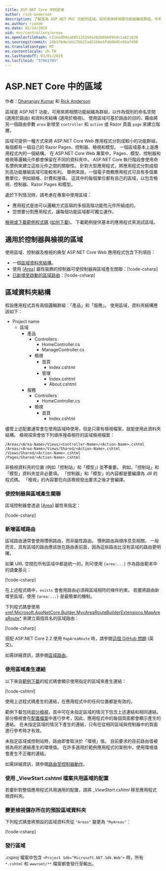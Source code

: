 ```yaml
---
title: ASP.NET Core 中的區域
author: rick-anderson
description: 了解其為 ASP.NET MVC 功能的區域，如何用來將相關功能組織成群組，作為個別命名空間 (適用於路由) 和資料夾結構 (適用於檢視)。
ms.author: riande
ms.date: 02/14/2019
uid: mvc/controllers/areas
ms.openlocfilehash: c21eed04ea68512515da262b6b6895dc1a821039
ms.sourcegitcommit: 24b1f6decbb17bb22a45166e5fdb0845c65af498
ms.translationtype: MT
ms.contentlocale: zh-TW
ms.lasthandoff: 03/01/2019
ms.locfileid: "57061705"
---
```

# <a name="areas-in-aspnet-core"></a>ASP.NET Core 中的區域

作者：[Dhananjay Kumar](https://twitter.com/debug_mode) 和 [Rick Anderson](https://twitter.com/RickAndMSFT)

區域是 ASP.NET 功能，可用來將相關功能組織為群組，以作為個別的命名空間 (適用於路由) 和資料夾結構 (適用於檢視)。 使用區域可基於路由的目的，藉由將另一個路由參數 `area` 新增至 `controller` 和 `action` 或 Razor 頁面 `page` 來建立階層。

區域可提供一種方式來將 ASP.NET Core Web 應用程式分割成較小的功能群組，每個都有一組自己的 Razor Pages、控制器、檢視和模型。 一個區域基本上是應用程式內的一個結構。 在 ASP.NET Core Web 專案中，Pages、模型、控制器和檢視等邏輯元件都會保留在不同的資料夾中。 ASP.NET Core 執行階段會使用命名慣例來建立這些元件之間的關聯性。 針對大型應用程式，將應用程式分割成個別高功能層級區域可能較有利。 舉例來說，一個電子商務應用程式可具有多個業務單位，例如結帳、計費和搜尋。 這其中的每個單位都有自己的區域，以包含檢視、控制器、Razor Pages 和模型。

處於下列情況時，請考慮在專案中使用區域：

* 應用程式是由可以邏輯方式區隔的多個高階功能性元件所組成的。
* 您想要分割應用程式，讓每個功能區域都可獨立運作。

[檢視或下載範例程式碼](https://github.com/aspnet/Docs/tree/master/aspnetcore/mvc/controllers/areas/samples) ([如何下載](xref:index#how-to-download-a-sample))。 下載範例提供基本的應用程式來測試區域。

## <a name="areas-for-controllers-with-views"></a>適用於控制器與檢視的區域

使用區域、控制器及檢視的典型 ASP.NET Core Web 應用程式包含下列項目：

* 一個[區域資料夾結構](#area-folder-structure)。
* 使用 [&lbrack;Area&rbrack;](#attribute) 屬性裝飾的控制器可使控制器與區域產生關聯：[!code-csharp[](areas/samples/MVCareas/Areas/Products/Controllers/ManageController.cs?name=snippet2)]
* [已新增至啟動的區域路由](#add-area-route)：[!code-csharp[](areas/samples/MVCareas/Startup.cs?name=snippet2&highlight=3-6)]

## <a name="area-folder-structure"></a>區域資料夾結構
假設應用程式具有兩個邏輯群組：「產品」和「服務」。 使用區域，資料夾結構應該如下：

* Project name
  * 區域
    * 產品
      * Controllers
        * HomeController.cs
        * ManageController.cs
      * 檢視
        * 首頁
          * Index.cshtml
        * 管理
          * Index.cshtml
          * About.cshtml
    * 服務
      * Controllers
        * HomeController.cs
      * 檢視
        * 首頁
          * Index.cshtml

儘管上述配置通常會在使用區域時使用，但是只需有檢視檔案，就能使用此資料夾結構。 檢視探索會依下列順序搜尋相符的區域檢視檔案：

```text
/Areas/<Area-Name>/Views/<Controller-Name>/<Action-Name>.cshtml
/Areas/<Area-Name>/Views/Shared/<Action-Name>.cshtml
/Views/Shared/<Action-Name>.cshtml
/Pages/Shared/<Action-Name>.cshtml
   ```

非檢視資料夾的位置 (例如「控制站」和「模型」) 並**不**重要。 例如，「控制站」和「模型」資料夾並非必要項。 「控制器」和「模型」的內容都是要編譯為 .dll 的程式碼。 「檢視」的內容要在向該檢視發出要求之後才會編譯。

<!-- TODO review:
The content of the *Views* isn't compiled until a request to that view has been made.

What about precompiled views? 
 -->
<a name="attribute"></a>

### <a name="associate-the-controller-with-an-area"></a>使控制器與區域產生關聯

區域控制器會透過 [&lbrack;Area&rbrack;](xref:Microsoft.AspNetCore.Mvc.AreaAttribute) 屬性來指定：

[!code-csharp[](areas/samples/MVCareas/Areas/Products/Controllers/ManageController.cs?highlight=5&name=snippet)]

### <a name="add-area-route"></a>新增區域路由

區域路由通常會使用慣例路由，而非屬性路由。 慣例路由與順序息息相關。 一般而言，具有區域的路由應該放在路由表前面，因為這些路由比沒有區域的路由更明確。

如果 URL 空間在所有區域中都是統一的，則可使用 `{area:...}` 作為路由範本中的語彙基元：

[!code-csharp[](areas/samples/MVCareas/Startup.cs?name=snippet&highlight=18-21)]

在上述程式碼中，`exists` 會套用路由必須與區域相符的條件約束。 若要將路由新增至區域，使用 `{area:...}` 是最簡單的機制。

下列程式碼會使用 <xref:Microsoft.AspNetCore.Builder.MvcAreaRouteBuilderExtensions.MapAreaRoute*> 來建立兩個具名的區域路由：

[!code-csharp[](areas/samples/MVCareas/StartupMapAreaRoute.cs?name=snippet&highlight=18-27)]

搭配 ASP.NET Core 2.2 使用 `MapAreaRoute` 時，請參閱[這個 GitHub 問題](https://github.com/aspnet/AspNetCore/issues/7772) \(英文\)。

如需詳細資訊，請參閱[區域路由](xref:mvc/controllers/routing#areas)。

### <a name="link-generation-with-areas"></a>使用區域產生連結

以下來自[範例下載](https://github.com/aspnet/Docs/tree/master/aspnetcore/mvc/controllers/areas/samples)的程式碼會顯示使用指定的區域來產生連結：

[!code-cshtml[](areas/samples/MVCareas/Views/Shared/_testLinksPartial.cshtml?name=snippet)]

使用上述程式碼產生的連結，在應用程式中的任何位置都是有效的。

範例下載包括[部分檢視](xref:mvc/views/partial)，其中可在未指定區域的情況下包含上述連結和相同連結。 部分檢視會在[配置檔案]()中進行參考，因此，應用程式中的每個頁面都會顯示產生的連結。 在未指定區域的情況下產生的連結，只有在從相同區域與控制器中的頁面進行參考時才有效。

未指定區域或控制站時，路由即會取決於「環境」值。 目前要求的目前路由值被視為用於連結產生的環境值。 在許多適用於範例應用程式的案例中，使用環境值會產生不正確的連結。

如需詳細資訊，請參閱[路由至控制器動作](xref:mvc/controllers/routing)。

### <a name="shared-layout-for-areas-using-the-viewstartcshtml-file"></a>使用 _ViewStart.cshtml 檔案共用區域的配置

若要針對整個應用程式共用通用的配置，請將 *_ViewStart.cshtml* 移至應用程式根資料夾。

<!-- This section will be completed after https://github.com/aspnet/Docs/pull/10978 is merged.
<a name="arp"></a>

## Areas for Razor Pages
-->
<a name="rename"></a>

### <a name="change-default-area-folder-where-views-are-stored"></a>變更檢視儲存所在的預設區域資料夾

下列程式碼會將預設的區域資料夾從 `"Areas"` 變更為 `"MyAreas"`：

[!code-csharp[](areas/samples/MVCareas/Startup2.cs?name=snippet)]

<!-- TODO review - can we delete this. Areas doesn't change publishing - right? -->
### <a name="publishing-areas"></a>發行區域

*.csproj* 檔案中包含 `<Project Sdk="Microsoft.NET.Sdk.Web">` 時，所有 `*.cshtml` 和 `wwwroot/**` 檔案都會發行至輸出。
